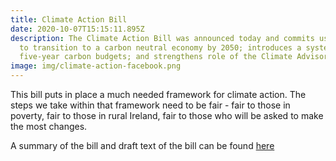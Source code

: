 ```yaml
---
title: Climate Action Bill
date: 2020-10-07T15:15:11.895Z
description: The Climate Action Bill was announced today and commits us, in law,
  to transition to a carbon neutral economy by 2050; introduces a system of
  five-year carbon budgets; and strengthens role of the Climate Advisory Council
image: img/climate-action-facebook.png
---
```

This bill puts in place a much needed framework for climate action. The steps we take within that framework need to be fair - fair to those in poverty, fair to those in rural Ireland, fair to those who will be asked to make the most changes.

A summary of the bill and draft text of the bill can be found [here](https://www.gov.ie/en/publication/984d2-climate-action-and-low-carbon-development-amendment-bill-2020/)